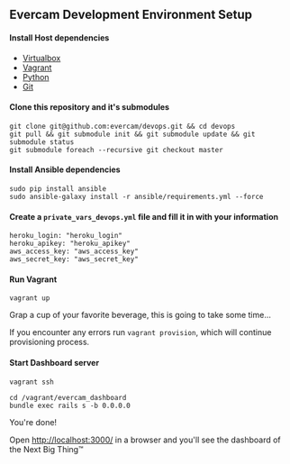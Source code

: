 ## Evercam Development Environment Setup

#### Install Host dependencies 

* [Virtualbox](https://www.virtualbox.org/wiki/Downloads)
* [Vagrant](http://www.vagrantup.com/downloads.html)
* [Python](https://www.python.org/downloads/)
* [Git](http://git-scm.com/downloads)

#### Clone this repository and it's submodules

```
git clone git@github.com:evercam/devops.git && cd devops
git pull && git submodule init && git submodule update && git submodule status
git submodule foreach --recursive git checkout master
```

#### Install Ansible dependencies

```
sudo pip install ansible
sudo ansible-galaxy install -r ansible/requirements.yml --force
```

#### Create a `private_vars_devops.yml` file and fill it in with your information

```
heroku_login: "heroku_login"
heroku_apikey: "heroku_apikey"
aws_access_key: "aws_access_key"
aws_secret_key: "aws_secret_key"
```

#### Run Vagrant

```
vagrant up
```

Grap a cup of your favorite beverage, this is going to take some time...

If you encounter any errors run `vagrant provision`, which will continue provisioning process.

#### Start Dashboard server

```
vagrant ssh

cd /vagrant/evercam_dashboard
bundle exec rails s -b 0.0.0.0
```

You're done!

Open [http://localhost:3000/](http://localhost:3000/) in a browser and you'll see the dashboard of the Next Big Thing&trade;
